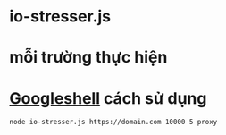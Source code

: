# io-stresser.js

mỗi trường thực hiện
=======
[Googleshell](https://shell.cloud.google.com/)
cách sử dụng
=======
```
node io-stresser.js https://domain.com 10000 5 proxy
```
